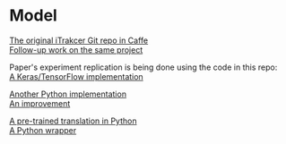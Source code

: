 # Model

[The original iTrakcer Git repo in Caffe](https://github.com/CSAILVision/GazeCapture)<br/>
[Follow-up work on the same project](https://github.com/harini-kannan/EyeTrackerDemo)<br/>

Paper's experiment replication is being done using the code in this repo:<br/>
[A Keras/TensorFlow implementation](https://github.com/gdubrg/Eye-Tracking-for-Everyone)<br/>



[Another Python implementation](https://github.com/SwapnilPande/GazeTracking)<br/>
[An improvement](https://github.com/hugochan/Eye-Tracker)<br/>

[A pre-trained translation in Python](https://github.com/oveddan/runwayml-gazecapture)<br/>
[A Python wrapper](https://github.com/ms234/iTrackerWrapper)

